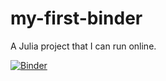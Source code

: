 # my-first-binder
A Julia project that I can run online. 

[![Binder](https://mybinder.org/badge_logo.svg)](https://mybinder.org/v2/gh/ScampDog/my-first-binder/HEAD)
